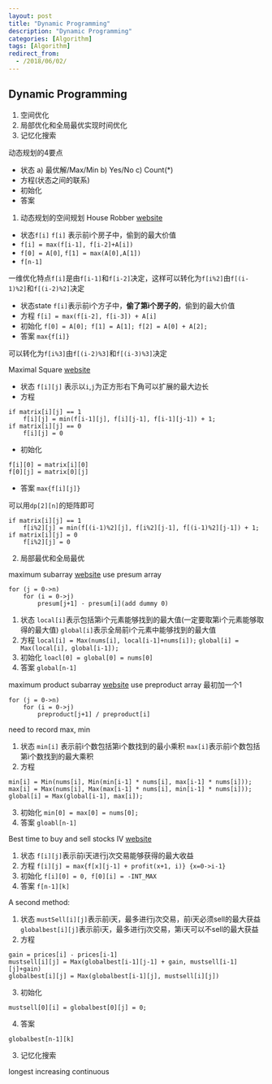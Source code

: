 ```yaml
---
layout: post
title: "Dynamic Programming"
description: "Dynamic Programming"
categories: [Algorithm]
tags: [Algorithm]
redirect_from:
  - /2018/06/02/
---
```


## Dynamic Programming
1. 空间优化
2. 局部优化和全局最优实现时间优化
3. 记忆化搜索

动态规划的4要点
- 状态
a) 最优解/Max/Min
b) Yes/No
c) Count(*)
- 方程(状态之间的联系)
- 初始化
- 答案

1. 动态规划的空间规划
House Robber
[website](https://www.lintcode.com/problem/house-robber/description)
- 状态`f[i]`
`f[i]` 表示前i个房子中，偷到的最大价值
- `f[i] = max(f[i-1], f[i-2]+A[i])`
- `f[0] = A[0]`, `f[1] = max(A[0],A[1])`
- `f[n-1]`


一维优化特点`f[i]`是由`f[i-1]`和`f[i-2]`决定，这样可以转化为`f[i%2]`由`f[(i-1)%2]`和`f[(i-2)%2]`决定
- 状态state
`f[i]`表示前i个方子中，**偷了第i个房子的**，偷到的最大价值
- 方程
`f[i] = max(f[i-2], f[i-3]) + A[i]`
- 初始化
`f[0] = A[0]; f[1] = A[1]; f[2] = A[0] + A[2];`
- 答案
`max{f[i]}`

可以转化为`f[i%3]`由`f[(i-2)%3]`和`f[(i-3)%3]`决定

Maximal Square
[website](https://www.lintcode.com/problem/maximal-square/description)
- 状态
`f[i][j]` 表示以`i`,`j`为正方形右下角可以扩展的最大边长
- 方程
```
if matrix[i][j] == 1
	f[i][j] = min(f[i-1][j], f[i][j-1], f[i-1][j-1]) + 1;
if matrix[i][j] == 0
	f[i][j] = 0
```
- 初始化
```
f[i][0] = matrix[i][0]
f[0][j] = matrix[0][j]
```
- 答案
`max{f[i][j]}`

可以用`dp[2][n]`的矩阵即可
```
if matrix[i][j] == 1
	f[i%2][j] = min(f[(i-1)%2][j], f[i%2][j-1], f[(i-1)%2][j-1]) + 1;
if matrix[i][j] = 0
	f[i%2][j] = 0
```

2. 局部最优和全局最优

maximum subarray 
[website](https://www.lintcode.com/problem/maximum-subarray/description)
use presum array
```
for (j = 0->n)
	for (i = 0->j)
		presum[j+1] - presum[i](add dummy 0)
```
1. 状态
`local[i]`表示包括第i个元素能够找到的最大值(一定要取第i个元素能够取得的最大值)
`global[i]`表示全局前i个元素中能够找到的最大值
2. 方程
`local[i] = Max(nums[i], local[i-1]+nums[i]);`
`global[i] = Max(local[i], global[i-1]);`
3. 初始化
`loacl[0] = global[0] = nums[0]`
4. 答案
`global[n-1]`

maximum product subarray
[website](https://www.lintcode.com/problem/maximum-product-subarray/description)
use preproduct array
最初加一个1
```
for (j = 0->n)
	for (i = 0->j)
		preproduct[j+1] / preproduct[i]
```
need to record max, min
1. 状态
`min[i]` 表示前i个数包括第i个数找到的最小乘积
`max[i]`表示前i个数包括第i个数找到的最大乘积
2. 方程
```
min[i] = Min(nums[i], Min(min[i-1] * nums[i], max[i-1] * nums[i]));
max[i] = Max(nums[i], Max(max[i-1] * nums[i], min[i-1] * nums[i]));
global[i] = Max(global[i-1], max[i]);
```
3. 初始化
`min[0] = max[0] = nums[0];`
4. 答案
`gloabl[n-1]`

Best time to buy and sell stocks IV 
[website](https://www.lintcode.com/problem/best-time-to-buy-and-sell-stock-iv/description)

1. 状态
`f[i][j]`表示前i天进行j次交易能够获得的最大收益
2. 方程
`f[i][j] = max{f[x][j-1] + profit(x+1, i)} {x=0->i-1}`
3. 初始化
`f[i][0] = 0, f[0][i] = -INT_MAX`
4. 答案
`f[n-1][k]`
 
 A second method:
 1. 状态
`mustSell[i][j]`表示前i天，最多进行j次交易，前i天必须sell的最大获益
`globalbest[i][j]`表示前i天，最多进行j次交易，第i天可以不sell的最大获益
2. 方程
```
gain = prices[i] - prices[i-1]
mustsell[i][j] = Max(globalbest[i-1][j-1] + gain, mustsell[i-1][j]+gain)
globalbest[i][j] = Max(globalbest[i-1][j], mustsell[i][j])
```
3. 初始化
```
mustsell[0][i] = globalbest[0][j] = 0;
```
4. 答案
```
globalbest[n-1][k]
```




3. 记忆化搜索

longest increasing continuous 